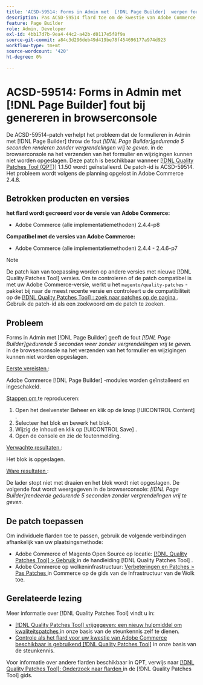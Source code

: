 ```yaml
---
title: 'ACSD-59514: Forms in Admin met  [!DNL Page Builder]  werpen fout in browser console'
description: Pas ACSD-59514 flard toe om de kwestie van Adobe Commerce te bevestigen waar de vormen in Admin met  [!DNL Page Builder]  de fout "[!DNL Page Builder] teruggeven voor 5 seconden zonder loslaten."werpen in de browserconsole nadat het formulier is verzonden, kunnen wijzigingen niet worden opgeslagen.
feature: Page Builder
role: Admin, Developer
exl-id: 4bb17d7b-9ea4-44c2-a42b-d0117e5f8f9a
source-git-commit: a84c3d296deb49d419be78f454696177a974d923
workflow-type: tm+mt
source-wordcount: '420'
ht-degree: 0%

---
```


# ACSD-59514: Forms in Admin met [!DNL Page Builder] fout bij genereren in browserconsole

De ACSD-59514-patch verhelpt het probleem dat de formulieren in Admin met [!DNL Page Builder] throw de fout *[!DNL Page Builder]gedurende 5 seconden renderen zonder vergrendelingen vrij te geven.* in de browserconsole na het verzenden van het formulier en wijzigingen kunnen niet worden opgeslagen. Deze patch is beschikbaar wanneer [[!DNL Quality Patches Tool (QPT)]](/help/announcements/adobe-commerce-announcements/magento-quality-patches-released-new-tool-to-self-serve-quality-patches.md) 1.1.50 wordt geïnstalleerd. De patch-id is ACSD-59514. Het probleem wordt volgens de planning opgelost in Adobe Commerce 2.4.8.

## Betrokken producten en versies

**het flard wordt gecreeerd voor de versie van Adobe Commerce:**

* Adobe Commerce (alle implementatiemethoden) 2.4.4-p8

**Compatibel met de versies van Adobe Commerce:**

* Adobe Commerce (alle implementatiemethoden) 2.4.4 - 2.4.6-p7

>[!NOTE]
>
>De patch kan van toepassing worden op andere versies met nieuwe [!DNL Quality Patches Tool] versies. Om te controleren of de patch compatibel is met uw Adobe Commerce-versie, werkt u het `magento/quality-patches` -pakket bij naar de meest recente versie en controleert u de compatibiliteit op de [[!DNL Quality Patches Tool] : zoek naar patches op de pagina ](https://experienceleague.adobe.com/tools/commerce-quality-patches/index.html?lang=nl-NL) . Gebruik de patch-id als een zoekwoord om de patch te zoeken.

## Probleem

Forms in Admin met [!DNL Page Builder] geeft de fout *[!DNL Page Builder]gedurende 5 seconden weer zonder vergrendelingen vrij te geven.* in de browserconsole na het verzenden van het formulier en wijzigingen kunnen niet worden opgeslagen.

<u> Eerste vereisten </u>:

Adobe Commerce [!DNL Page Builder] -modules worden geïnstalleerd en ingeschakeld.

<u> Stappen om </u> te reproduceren:

1. Open het deelvenster Beheer en klik op de knop [!UICONTROL Content] .
1. Selecteer het blok en bewerk het blok.
1. Wijzig de inhoud en klik op [!UICONTROL Save] .
1. Open de console en zie de foutenmelding.

<u> Verwachte resultaten </u>:

Het blok is opgeslagen.

<u> Ware resultaten </u>:

De lader stopt niet met draaien en het blok wordt niet opgeslagen. De volgende fout wordt weergegeven in de browserconsole:
*[!DNL Page Builder]rendeerde gedurende 5 seconden zonder vergrendelingen vrij te geven.*

## De patch toepassen

Om individuele flarden toe te passen, gebruik de volgende verbindingen afhankelijk van uw plaatsingsmethode:

* Adobe Commerce of Magento Open Source op locatie: [[!DNL Quality Patches Tool]  > Gebruik ](https://experienceleague.adobe.com/docs/commerce-operations/tools/quality-patches-tool/usage.html?lang=nl-NL) in de handleiding [!DNL Quality Patches Tool] .
* Adobe Commerce op wolkeninfrastructuur: [ Verbeteringen en Patches > Pas Patches ](https://experienceleague.adobe.com/docs/commerce-cloud-service/user-guide/develop/upgrade/apply-patches.html?lang=nl-NL) in Commerce op de gids van de Infrastructuur van de Wolk toe.

## Gerelateerde lezing

Meer informatie over [!DNL Quality Patches Tool] vindt u in:

* [[!DNL Quality Patches Tool]  vrijgegeven: een nieuw hulpmiddel om kwaliteitspatches ](/help/announcements/adobe-commerce-announcements/magento-quality-patches-released-new-tool-to-self-serve-quality-patches.md) in onze basis van de steunkennis zelf te dienen.
* [ Controle als het flard voor uw kwestie van Adobe Commerce beschikbaar is gebruikend  [!DNL Quality Patches Tool]](/help/support-tools/patches-available-in-qpt-tool/check-patch-for-magento-issue-with-magento-quality-patches.md) in onze basis van de steunkennis.

Voor informatie over andere flarden beschikbaar in QPT, verwijs naar [[!DNL Quality Patches Tool]: Onderzoek naar flarden ](https://experienceleague.adobe.com/tools/commerce-quality-patches/index.html?lang=nl-NL) in de [!DNL Quality Patches Tool] gids.
